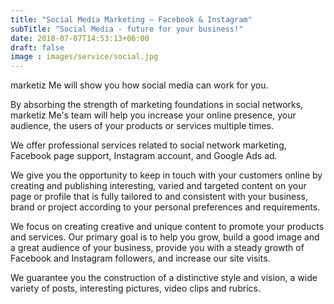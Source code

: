 ```yaml
---
title: "Social Media Marketing – Facebook & Instagram"
subTitle: "Social Media - future for your business!"
date: 2018-07-07T14:53:13+06:00
draft: false
image : images/service/social.jpg
---
```

marketiz Me will show you how social media can work for you.

By absorbing the strength of marketing foundations in social networks, marketiz Me's team will help you increase your online presence, your audience, the users of your products or services multiple times. 

We offer professional services related to social network marketing, Facebook page support, Instagram account, and Google Ads ad. 

We give you the opportunity to keep in touch with your customers online by creating and publishing interesting, varied and targeted content on your page or profile that is fully tailored to and consistent with your business, brand or project according to your personal preferences and requirements.

We focus on creating creative and unique content to promote your products and services. Our primary goal is to help you grow, build a good image and a great audience of your business, provide you with a steady growth of Facebook and Instagram followers, and increase our site visits. 

We guarantee you the construction of a distinctive style and vision, a wide variety of posts, interesting pictures, video clips and rubrics.